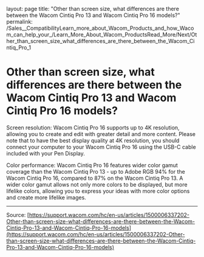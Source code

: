 layout: page
title: "Other than screen size, what differences are there between the Wacom Cintiq Pro 13 and Wacom Cintiq Pro 16 models?"
permalink: /Sales__CompatibilityLearn_more_about_Wacom_Products_and_how_Wacom_can_help_your_/Learn_More_About_Wacom_ProductsRead_More/Next/Other_than_screen_size_what_differences_are_there_between_the_Wacom_Cintiq_Pro_1

# Other than screen size, what differences are there between the Wacom Cintiq Pro 13 and Wacom Cintiq Pro 16 models?

Screen resolution: Wacom Cintiq Pro 16 supports up to 4K resolution, allowing you to create and edit with greater detail and more content. Please note that to have the best display quality at 4K resolution, you should connect your computer to your Wacom Cintiq Pro 16 using the USB-C cable included with your Pen Display.


Color performance: Wacom Cintiq Pro 16 features wider color gamut coverage than the Wacom Cintiq Pro 13 - up to Adobe RGB 94% for the Wacom Cintiq Pro 16, compared to 87% on the Wacom Cintiq Pro 13. A wider color gamut allows not only more colors to be displayed, but more lifelike colors, allowing you to express your ideas with more color options and create more lifelike images.

---
Source: [https://support.wacom.com/hc/en-us/articles/1500006337202-Other-than-screen-size-what-differences-are-there-between-the-Wacom-Cintiq-Pro-13-and-Wacom-Cintiq-Pro-16-models](https://support.wacom.com/hc/en-us/articles/1500006337202-Other-than-screen-size-what-differences-are-there-between-the-Wacom-Cintiq-Pro-13-and-Wacom-Cintiq-Pro-16-models)
